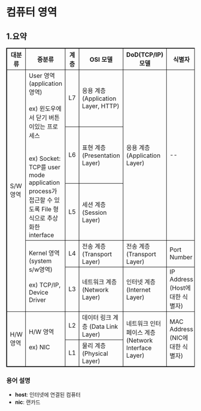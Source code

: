 # 컴퓨터 영역
## 1.요약
<style>
    table, th, td {
        border: 1px solid black;
        border-collapse: collapse;
    }
</style>
<table>
    <tr>
        <th>대분류</th>
        <th>중분류</th>
        <th>계층</th>
        <th>OSI 모델</th>
        <th>DoD(TCP/IP) 모델</th>
        <th>식별자</th>
    </tr>
    <tr>
        <td rowspan=5 >S/W 영역</td>
        <td rowspan=3>User 영역(application 영역) 
            </br>
            <br>ex) 윈도우에서 닫기 버튼이있는 프로세스</br>
            </br>
            <br>ex) Socket: TCP를 user mode application process가 접근할 수 있도록 File 형식으로 추상화한 interface </br>
        </td>
        <td>L7</td>
        <td>응용 계층 (Application Layer, HTTP)</td>
        <td rowspan=3>응용 계층 (Application Layer)</td>
        <td rowspan=3>--</td>
    </tr>
    <tr>
        <td>L6</td>
        <td>표현 계층 (Presentation Layer)</td>
    </tr>
    <tr>
        <td>L5</td>
        <td>세션 계층 (Session Layer)</td>
    </tr>
    <tr>
        <td rowspan=2>Kernel 영역(system s/w영역)
            </br>
            <br>ex) TCP/IP, Device Driver</br>
        </td>
        <td>L4</td>
        <td>전송 계층 (Transport Layer)</td>
        <td>전송 계층 (Transport Layer)</td>
        <td>Port Number</td>
    </tr>
    <tr>
        <td>L3</td>
        <td>네트워크 계층 (Network Layer)</td>
        <td>인터넷 계층 (Internet Layer)</td>
        <td>IP Address
            <br>(Host에 대한 식별자)</br>
        </td>
    </tr>
    <tr>
        <td rowspan=2>H/W 영역</td>
        <td rowspan=2>H/W 영역
            </br>
            <br>ex) NIC</br>
        </td>
        <td>L2</td>
        <td>데이터 링크 계층 (Data Link Layer)</td>
        <td rowspan=2>네트워크 인터페이스 계층 (Network Interface Layer)</td>
        <td rowspan=2>MAC Address
            <br>(NIC에 대한 식별자)</br>
        </td>
    </tr>
    <tr>
        <td>L1</td>
        <td>물리 계층 (Physical Layer)</td>
    </tr>
</table>

### 용어 설명
- **host**: 인터넷에 연결된 컴퓨터
- **nic**: 랜카드